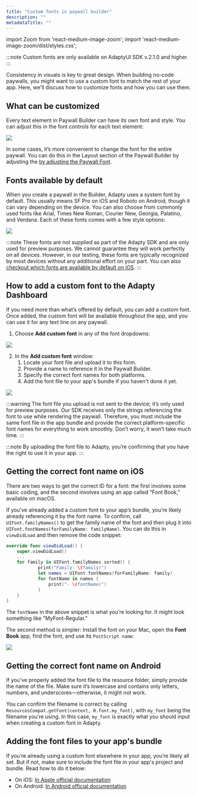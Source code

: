 ```yaml
---
title: "Custom fonts in paywall builder"
description: ""
metadataTitle: ""
---
```


import Zoom from 'react-medium-image-zoom';
import 'react-medium-image-zoom/dist/styles.css';

:::note
Custom fonts are only available on AdaptyUI SDK v.2.1.0 and higher.
:::

Consistency in visuals is key to great design. When building no-code paywalls, you might want to use a custom font to match the rest of your app. Here, we'll discuss how to customize fonts and how you can use them.

## What can be customized

Every text element in Paywall Builder can have its own font and style. You can adjust this in the font controls for each text element:


<Zoom>
  <img src={require('./img/56a8845-choose_font.png').default}
  style={{
    border: '1px solid #727272', /* border width and color */
    width: '700px', /* image width */
    display: 'block', /* for alignment */
    margin: '0 auto' /* center alignment */
  }}
/>
</Zoom>





In some cases, it’s more convenient to change the font for the entire paywall. You can do this in the Layout section of the Paywall Builder by adjusting the [by adjusting the Paywall Font](paywall-layout-and-products#font-settings-of-your-paywall).

## Fonts available by default

When you create a paywall in the Builder, Adapty uses a system font by default. This usually means SF Pro on iOS and Roboto on Android, though it can vary depending on the device. You can also choose from commonly used fonts like Arial, Times New Roman, Courier New, Georgia, Palatino, and Verdana. Each of these fonts comes with a few style options:


<Zoom>
  <img src={require('./img/f9d87dc-default_fonts.png').default}
  style={{
    border: '1px solid #727272', /* border width and color */
    width: '700px', /* image width */
    display: 'block', /* for alignment */
    margin: '0 auto' /* center alignment */
  }}
/>
</Zoom>





:::note
These fonts are not supplied as part of the Adapty SDK and are only used for preview purposes. We cannot guarantee they will work perfectly on all devices. However, in our testing, these fonts are typically recognized by most devices without any additional effort on your part. You can also [checkout which fonts are available by default on iOS](https://developer.apple.com/fonts/system-fonts/).
:::

## How to add a custom font to the Adapty Dashboard

If you need more than what’s offered by default, you can add a custom font. Once added, the custom font will be available throughout the app, and you can use it for any text line on any paywall.

1. Choose **Add custom font** in any of the font dropdowns:


<Zoom>
  <img src={require('./img/7498a5a-add_custom_font.png').default}
  style={{
    border: '1px solid #727272', /* border width and color */
    width: '700px', /* image width */
    display: 'block', /* for alignment */
    margin: '0 auto' /* center alignment */
  }}
/>
</Zoom>





2. In the **Add custom font** window:
   1. Locate your font file and upload it to this form.
   2. Provide a name to reference it in the Paywall Builder.
   3. Specify the correct font names for both platforms.
   4. Add the font file to your app's bundle if you haven't done it yet.


<Zoom>
  <img src={require('./img/89fb748-CleanShot_2024-02-07_at_13.21.552x.png').default}
  style={{
    border: 'none', /* border width and color */
    width: '700px', /* image width */
    display: 'block', /* for alignment */
    margin: '0 auto' /* center alignment */
  }}
/>
</Zoom>





:::warning
The font file you upload is not sent to the device; it’s only used for preview purposes. Our SDK receives only the strings referencing the font to use while rendering the paywall. Therefore, you must include the same font file in the app bundle and provide the correct platform-specific font names for everything to work smoothly. Don’t worry, it won’t take much time.
:::

:::note
By uploading the font file to Adapty, you’re confirming that you have the right to use it in your app.
:::

## Getting the correct font name on iOS

There are two ways to get the correct ID for a font: the first involves some basic coding, and the second involves using an app called "Font Book," available on macOS.

If you’ve already added a custom font to your app’s bundle, you’re likely already referencing it by the font name. To confirm, call `UIFont.familyNames()` to get the family name of the font and then plug it into `UIFont.fontNames(forFamilyName: familyName)`. You can do this in `viewDidLoad` and then remove the code snippet:

```swift title="Swift"
override func viewDidLoad() {
    super.viewDidLoad()
  	...
  	for family in UIFont.familyNames.sorted() {
    		print("Family: \(family)")
	    	let names = UIFont.fontNames(forFamilyName: family)
    		for fontName in names {
        		print("- \(fontName)")
    		}
    }
}
```

The `fontName` in the above snippet is what you’re looking for. It might look something like "MyFont-Regular."

The second method is simpler: Install the font on your Mac, open the **Font Book** app, find the font, and use its `PostScript name`:


<Zoom>
  <img src={require('./img/bb8a902-CleanShot_2024-01-12_at_20.32.222x.png').default}
  style={{
    border: 'none', /* border width and color */
    width: '700px', /* image width */
    display: 'block', /* for alignment */
    margin: '0 auto' /* center alignment */
  }}
/>
</Zoom>





## Getting the correct font name on Android

If you’ve properly added the font file to the resource folder, simply provide the name of the file. Make sure it’s lowercase and contains only letters, numbers, and underscores—otherwise, it might not work.

You can confirm the filename is correct by calling `ResourcesCompat.getFont(context, R.font.my_font)`, with `my_font` being the filename you’re using. In this case, `my_font` is exactly what you should input when creating a custom font in Adapty.

## Adding the font files to your app's bundle

If you’re already using a custom font elsewhere in your app, you’re likely all set. But if not, make sure to include the font file in your app's project and bundle. Read how to do it below:

- On iOS: [In Apple official documentation](https://developer.apple.com/documentation/uikit/text_display_and_fonts/adding_a_custom_font_to_your_app)
- On Android: [In Android official documentation](https://developer.android.com/develop/ui/views/text-and-emoji/fonts-in-xml)